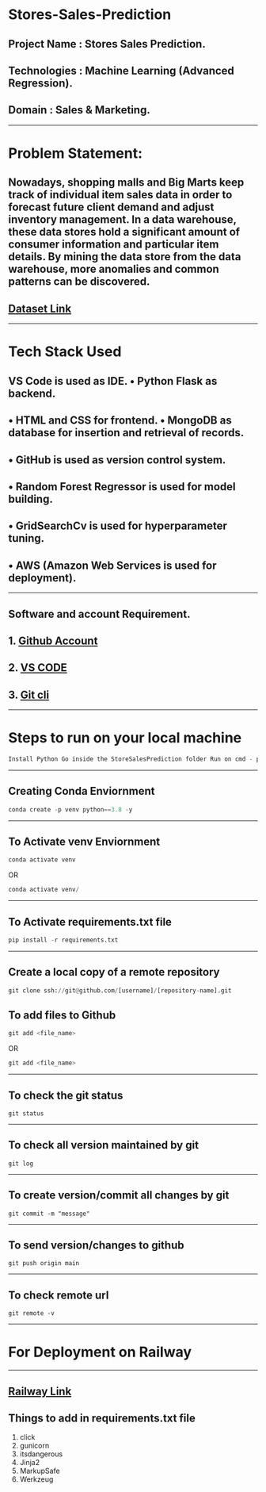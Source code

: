 # **Stores-Sales-Prediction**

## Project Name : Stores Sales Prediction.
## Technologies : Machine Learning (Advanced Regression).
## Domain : Sales & Marketing.
---

# **Problem Statement:**
Nowadays, shopping malls and Big Marts keep track of individual item sales data in order to forecast future client demand and adjust inventory management. In a data warehouse, these data stores hold a significant amount of consumer information and particular item details. By mining the data store from the data warehouse, more anomalies and common patterns can be discovered.
---

## [Dataset Link](https://www.kaggle.com/datasets/brijbhushannanda1979/bigmart-sales-data)
---
# Tech Stack Used
 ## VS Code is used as IDE. • Python Flask as backend. 
 ## • HTML and CSS for frontend. • MongoDB as database for insertion and retrieval of records. 
 ## • GitHub is used as version control system. 
 ## • Random Forest Regressor is used for model building. 
 ## • GridSearchCv is used for hyperparameter tuning.
 ## • AWS (Amazon Web Services is used for deployment). 
---
## Software and account Requirement.
## 1. [Github Account](https://github.com/)
## 2. [VS CODE](https://code.visualstudio.com/download)
## 3. [Git cli](https://git-scm.com/downloads)
---
# Steps to run on your local machine
```python
Install Python Go inside the StoreSalesPrediction folder Run on cmd - python app.py
```
---
## Creating Conda Enviornment
```python
conda create -p venv python==3.8 -y
```
---

## To Activate venv Enviornment
```python
conda activate venv
```
OR
```python
conda activate venv/
```
---

## To Activate requirements.txt file
```python
pip install -r requirements.txt
```
---
## Create a local copy of a remote repository
```python
git clone ssh://git@github.com/[username]/[repository-name].git
```
## To add files to Github
```python
git add <file_name>
```
OR
```python
git add <file_name>
```
---
## To check the git status
```
git status
```
---
## To check all version maintained by git
```
git log
```
---
## To create version/commit all changes by git
```
git commit -m "message"
```
---
## To send version/changes to github
```
git push origin main
```
---
## To check remote url
```
git remote -v
```
---
# **For Deployment on Railway**
---
[Railway Link](https://railway.app/)
---
## Things to add in requirements.txt file 
1. click
2. gunicorn
3. itsdangerous
4. Jinja2
5. MarkupSafe
6. Werkzeug


